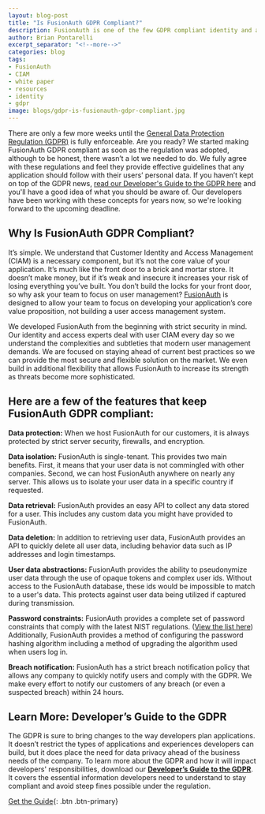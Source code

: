 ```yaml
---
layout: blog-post
title: "Is FusionAuth GDPR Compliant?"
description: FusionAuth is one of the few GDPR compliant identity and authentication solutions available.
author: Brian Pontarelli
excerpt_separator: "<!--more-->"
categories: blog
tags:
- FusionAuth
- CIAM
- white paper
- resources
- identity
- gdpr
image: blogs/gdpr-is-fusionauth-gdpr-compliant.jpg
---
```

There are only a few more weeks until the [General Data Protection Regulation (GDPR)](http://eur-lex.europa.eu/legal-content/EN/TXT/?uri=uriserv:OJ.L_.2016.119.01.0001.01.ENG&amp;toc=OJ:L:2016:119:FULL "Jump to GDPR site") is fully enforceable. Are you ready? We started making FusionAuth GDPR compliant as soon as the regulation was adopted, although to be honest, there wasn’t a lot we needed to do. We fully agree with these regulations and feel they provide effective guidelines that any application should follow with their users’ personal data. If you haven’t kept on top of the GDPR news, [read our Developer's Guide to the GDPR here](/blog/2018/03/23/white-paper-developers-guide-gdpr.html "Get the Developer's Guide to the GDPR") and you'll have a good idea of what you should be aware of. Our developers have been working with these concepts for years now, so we're looking forward to the upcoming deadline.

<!--more-->
## Why Is FusionAuth GDPR Compliant?

It’s simple. We understand that Customer Identity and Access Management (CIAM) is a necessary component, but it’s not the core value of your application. It’s much like the front door to a brick and mortar store. It doesn’t make money, but if it’s weak and insecure it increases your risk of losing everything you’ve built. You don’t build the locks for your front door, so why ask your team to focus on user management? [FusionAuth](https://fusionauth.io "FusionAuth Home") is designed to allow your team to focus on developing your application’s core value proposition, not building a user access management system.

We developed FusionAuth from the beginning with strict security in mind. Our identity and access experts deal with user CIAM every day so we understand the complexities and subtleties that modern user management demands. We are focused on staying ahead of current best practices so we can provide the most secure and flexible solution on the market. We even build in additional flexibility that allows FusionAuth to increase its strength as threats become more sophisticated.

## Here are a few of the features that keep FusionAuth GDPR compliant:

**Data protection:** When we host FusionAuth for our customers, it is always protected by strict server security, firewalls, and encryption.

**Data isolation:** FusionAuth is single-tenant. This provides two main benefits. First, it means that your user data is not commingled with other companies. Second, we can host FusionAuth anywhere on nearly any server. This allows us to isolate your user data in a specific country if requested.

**Data retrieval:** FusionAuth provides an easy API to collect any data stored for a user. This includes any custom data you might have provided to FusionAuth.

**Data deletion:** In addition to retrieving user data, FusionAuth provides an API to quickly delete all user data, including behavior data such as IP addresses and login timestamps.

**User data abstractions:** FusionAuth provides the ability to pseudonymize user data through the use of opaque tokens and complex user ids. Without access to the FusionAuth database, these ids would be impossible to match to a user's data. This protects against user data being utilized if captured during transmission.

**Password constraints:** FusionAuth provides a complete set of password constraints that comply with the latest NIST regulations. ([View the list here](/resources/password-security-compliance-checklist.pdf "Password Security Checklist PDF")) Additionally, FusionAuth provides a method of configuring the password hashing algorithm including a method of upgrading the algorithm used when users log in.

**Breach notification:** FusionAuth has a strict breach notification policy that allows any company to quickly notify users and comply with the GDPR. We make every effort to notify our customers of any breach (or even a suspected breach) within 24 hours.

## Learn More: Developer’s Guide to the GDPR

The GDPR is sure to bring changes to the way developers plan applications. It doesn’t restrict the types of applications and experiences developers can build, but it does place the need for data privacy ahead of the business needs of the company. To learn more about the GDPR and how it will impact developers' responsibilities, download our [**Developer’s Guide to the GDPR**](/blog/2018/03/23/white-paper-developers-guide-gdpr.html "Get the Developer's Guide to the GDPR"). It covers the essential information developers need to understand to stay compliant and avoid steep fines possible under the regulation.

[Get the Guide](/blog/2018/03/23/white-paper-developers-guide-gdpr.html "Get the Developer's Guide to the GDPR"){: .btn .btn-primary}

<!--
- FusionAuth
- Resources
- White Paper
-->
